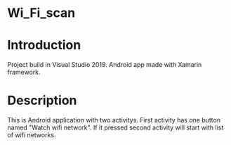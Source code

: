 # Wi_Fi_scan

# Introduction

Project build in Visual Studio 2019. Android app made with Xamarin framework.

# Description
This is Android application with two activitys. First activity has one button named "Watch wifi network". If it pressed second activity will start  with list of wifi networks.  
